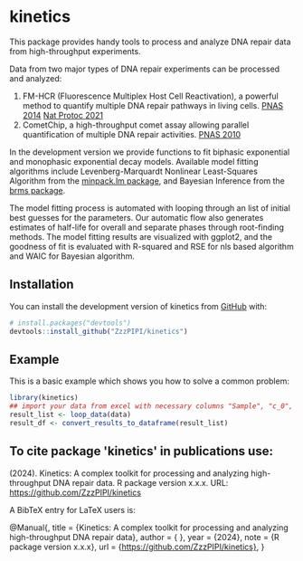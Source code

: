 
# kinetics

<!-- badges: start -->
<!-- badges: end -->

This package provides handy tools to process and analyze DNA repair data from high-throughput experiments.

Data from two major types of DNA repair experiments can be processed and analyzed: 
1. FM-HCR (Fluorescence Multiplex Host Cell Reactivation), a powerful method to quantify multiple DNA repair pathways in living cells. [PNAS 2014](https://doi.org/10.1073/pnas.1401182111) [Nat Protoc 2021](https://doi.org/10.1038/s41596-021-00577-3)
2. CometChip, a high-throughput comet assay allowing parallel quantification of multiple DNA repair activities. [PNAS 2010](https://doi.org/10.1073/pnas.1004056107)

In the development version we provide functions to fit biphasic exponential and monophasic exponential decay models. Available model fitting algorithms include Levenberg-Marquardt Nonlinear Least-Squares Algorithm from the [minpack.lm package](hhttps://CRAN.R-project.org/package=minpack.lm), and Bayesian Inference from the [brms package](https://github.com/paul-buerkner/brms/). 

The model fitting process is automated with looping through an list of initial best guesses for the parameters. Our automatic flow also generates estimates of half-life for overall and separate phases through root-finding methods. The model fitting results are visualized with ggplot2, and the goodness of fit is evaluated with R-squared and RSE for nls based algorithm and WAIC for Bayesian algorithm. 

## Installation

You can install the development version of kinetics from [GitHub](https://github.com/) with:

``` r
# install.packages("devtools")
devtools::install_github("ZzzPIPI/kinetics")
```

## Example

This is a basic example which shows you how to solve a common problem:

``` r
library(kinetics)
## import your data from excel with necessary columns "Sample", "c_0", "c_15", "c_30", "c_60", "c_120"
result_list <- loop_data(data)
result_df <- convert_results_to_dataframe(result_list)
```

## To cite package 'kinetics' in publications use:

   (2024). Kinetics: A complex toolkit for processing and analyzing high-throughput DNA repair data. R package version x.x.x. URL: https://github.com/ZzzPIPI/kinetics

A BibTeX entry for LaTeX users is:

  @Manual{,
    title = {Kinetics: A complex toolkit for processing and analyzing high-throughput DNA repair data},
    author = { },
    year = {2024},
    note = {R package version x.x.x},
    url = {https://github.com/ZzzPIPI/kinetics},
  }
